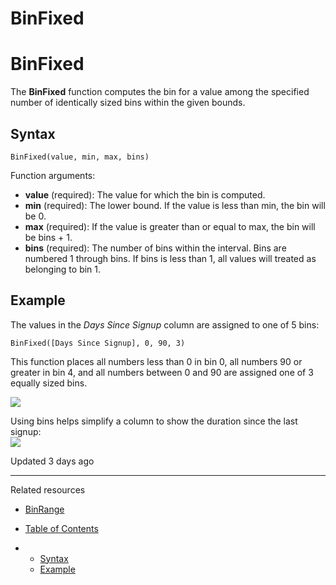 # BinFixed

# BinFixed

The **BinFixed** function computes the bin for a value among the specified number of identically sized bins within the given bounds.

## Syntax

```
BinFixed(value, min, max, bins)
```

Function arguments:

* **value** (required): The value for which the bin is computed.
* **min** (required): The lower bound. If the value is less than min, the bin will be 0.
* **max** (required): If the value is greater than or equal to max, the bin will be bins + 1.
* **bins** (required): The number of bins within the interval. Bins are numbered 1 through bins. If bins is less than 1, all values will treated as belonging to bin 1.

## Example

The values in the *Days Since Signup* column are assigned to one of 5 bins:

```
BinFixed([Days Since Signup], 0, 90, 3)
```

This function places all numbers less than 0 in bin 0, all numbers 90 or greater in bin 4, and all numbers between 0 and 90 are assigned one of 3 equally sized bins.

![](https://files.readme.io/79ef98d-1.png)

Using bins helps simplify a column to show the duration since the last signup:  
![](https://files.readme.io/5bbf0f3-2.png)

Updated 3 days ago

---

Related resources

* [BinRange](/docs/binrange)

* [Table of Contents](#)
* + [Syntax](#syntax)
  + [Example](#example)